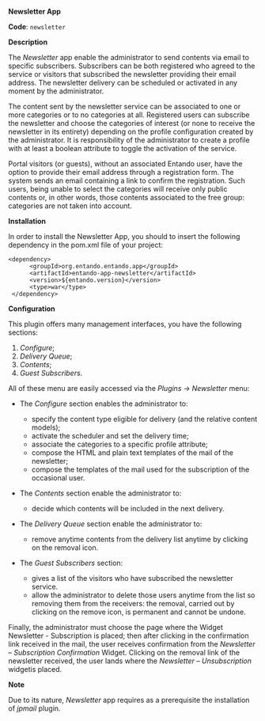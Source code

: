 **Newsletter App**

**Code**: ```newsletter```

**Description**

The _Newsletter_ app enable the administrator to send contents via email to specific subscribers. 
Subscribers can be both registered who agreed to the service or visitors that subscribed the newsletter providing their email address.
The newsletter delivery can be scheduled or activated in any moment by the administrator.

The content sent by the newsletter service can be associated to one or more categories or to no categories at all.
Registered users can subscribe the newsletter and choose the categories of interest (or none to receive the newsletter in its entirety) 
depending on the profile configuration created by the administrator. 
It is responsibility of the administrator to create a profile with at least a boolean attribute to toggle the activation of the service.

Portal visitors (or guests), without an associated Entando user, have the option to provide their email address through a registration form. 
The system sends an email containing a link to confirm the registration. 
Such users, being unable to select the categories will receive only public contents or, in other words, 
those contents associated to the free group: categories are not taken into account.

**Installation**

In order to install the Newsletter App, you should to insert the following dependency in the pom.xml file of your project:

````
<dependency>
      <groupId>org.entando.entando.app</groupId>
      <artifactId>entando-app-newsletter</artifactId>
      <version>${entando.version}</version>
      <type>war</type>
 </dependency>
````

**Configuration**

This plugin offers many management interfaces, you have the following sections:

1. _Configure_;
2. _Delivery Queue_;
3. _Contents_;
4. _Guest Subscribers_.

All of these menu are easily accessed via the _Plugins_ → _Newsletter_ menu:

* The _Configure_ section enables the administrator to:

   * specify the content type eligible for delivery (and the relative content models);
   * activate the scheduler and set the delivery time;
   * associate the categories to a specific profile attribute;
   * compose the HTML and plain text templates of the mail of the newsletter;
   * compose the templates of the mail used for the subscription of the occasional user.

* The _Contents_ section enable the administrator to:
 
   * decide which contents will be included in the next delivery.
 
* The _Delivery Queue_ section enable the administrator to:

   * remove anytime contents from the delivery list anytime by clicking on the removal icon.
  
* The _Guest Subscribers_ section:

   * gives a list of the visitors who have subscribed the newsletter service. 
   * allow the administrator to delete those users anytime from the list so removing them from the receivers: the removal, carried out by clicking on the remove icon, is permanent and cannot be undone.

Finally, the administrator must choose the page where the Widget Newsletter - Subscription is placed; 
then after clicking in the confirmation link received in the mail, the user receives confirmation from the _Newsletter – Subscription Confirmation_ Widget.
Clicking on the removal link of the newsletter received, the user lands where the _Newsletter – Unsubscription_ widgetis placed.

**Note**

Due to its nature, _Newsletter_ app requires as a prerequisite the installation of _jpmail_ plugin.
